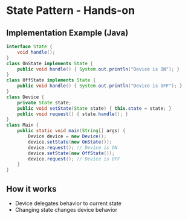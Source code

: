 # State Pattern - Hands-on

## Implementation Example (Java)

```java
interface State {
    void handle();
}
class OnState implements State {
    public void handle() { System.out.println("Device is ON"); }
}
class OffState implements State {
    public void handle() { System.out.println("Device is OFF"); }
}
class Device {
    private State state;
    public void setState(State state) { this.state = state; }
    public void request() { state.handle(); }
}
class Main {
    public static void main(String[] args) {
        Device device = new Device();
        device.setState(new OnState());
        device.request(); // Device is ON
        device.setState(new OffState());
        device.request(); // Device is OFF
    }
}
```

## How it works

- Device delegates behavior to current state
- Changing state changes device behavior
